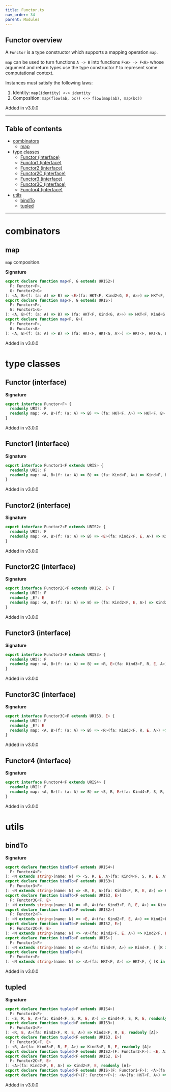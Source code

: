 ```yaml
---
title: Functor.ts
nav_order: 34
parent: Modules
---
```


## Functor overview

A `Functor` is a type constructor which supports a mapping operation `map`.

`map` can be used to turn functions `A -> B` into functions `F<A> -> F<B>` whose argument and return types use the type
constructor `F` to represent some computational context.

Instances must satisfy the following laws:

1. Identity: `map(identity) <-> identity`
2. Composition: `map(flow(ab, bc)) <-> flow(map(ab), map(bc))`

Added in v3.0.0

---

<h2 class="text-delta">Table of contents</h2>

- [combinators](#combinators)
  - [map](#map)
- [type classes](#type-classes)
  - [Functor (interface)](#functor-interface)
  - [Functor1 (interface)](#functor1-interface)
  - [Functor2 (interface)](#functor2-interface)
  - [Functor2C (interface)](#functor2c-interface)
  - [Functor3 (interface)](#functor3-interface)
  - [Functor3C (interface)](#functor3c-interface)
  - [Functor4 (interface)](#functor4-interface)
- [utils](#utils)
  - [bindTo](#bindto)
  - [tupled](#tupled)

---

# combinators

## map

`map` composition.

**Signature**

```ts
export declare function map<F, G extends URIS2>(
  F: Functor<F>,
  G: Functor2<G>
): <A, B>(f: (a: A) => B) => <E>(fa: HKT<F, Kind2<G, E, A>>) => HKT<F, Kind2<G, E, B>>
export declare function map<F, G extends URIS>(
  F: Functor<F>,
  G: Functor1<G>
): <A, B>(f: (a: A) => B) => (fa: HKT<F, Kind<G, A>>) => HKT<F, Kind<G, B>>
export declare function map<F, G>(
  F: Functor<F>,
  G: Functor<G>
): <A, B>(f: (a: A) => B) => (fa: HKT<F, HKT<G, A>>) => HKT<F, HKT<G, B>>
```

Added in v3.0.0

# type classes

## Functor (interface)

**Signature**

```ts
export interface Functor<F> {
  readonly URI?: F
  readonly map: <A, B>(f: (a: A) => B) => (fa: HKT<F, A>) => HKT<F, B>
}
```

Added in v3.0.0

## Functor1 (interface)

**Signature**

```ts
export interface Functor1<F extends URIS> {
  readonly URI?: F
  readonly map: <A, B>(f: (a: A) => B) => (fa: Kind<F, A>) => Kind<F, B>
}
```

Added in v3.0.0

## Functor2 (interface)

**Signature**

```ts
export interface Functor2<F extends URIS2> {
  readonly URI?: F
  readonly map: <A, B>(f: (a: A) => B) => <E>(fa: Kind2<F, E, A>) => Kind2<F, E, B>
}
```

Added in v3.0.0

## Functor2C (interface)

**Signature**

```ts
export interface Functor2C<F extends URIS2, E> {
  readonly URI?: F
  readonly _E?: E
  readonly map: <A, B>(f: (a: A) => B) => (fa: Kind2<F, E, A>) => Kind2<F, E, B>
}
```

Added in v3.0.0

## Functor3 (interface)

**Signature**

```ts
export interface Functor3<F extends URIS3> {
  readonly URI?: F
  readonly map: <A, B>(f: (a: A) => B) => <R, E>(fa: Kind3<F, R, E, A>) => Kind3<F, R, E, B>
}
```

Added in v3.0.0

## Functor3C (interface)

**Signature**

```ts
export interface Functor3C<F extends URIS3, E> {
  readonly URI?: F
  readonly _E?: E
  readonly map: <A, B>(f: (a: A) => B) => <R>(fa: Kind3<F, R, E, A>) => Kind3<F, R, E, B>
}
```

Added in v3.0.0

## Functor4 (interface)

**Signature**

```ts
export interface Functor4<F extends URIS4> {
  readonly URI?: F
  readonly map: <A, B>(f: (a: A) => B) => <S, R, E>(fa: Kind4<F, S, R, E, A>) => Kind4<F, S, R, E, B>
}
```

Added in v3.0.0

# utils

## bindTo

**Signature**

```ts
export declare function bindTo<F extends URIS4>(
  F: Functor4<F>
): <N extends string>(name: N) => <S, R, E, A>(fa: Kind4<F, S, R, E, A>) => Kind4<F, S, R, E, { [K in N]: A }>
export declare function bindTo<F extends URIS3>(
  F: Functor3<F>
): <N extends string>(name: N) => <R, E, A>(fa: Kind3<F, R, E, A>) => Kind3<F, R, E, { [K in N]: A }>
export declare function bindTo<F extends URIS3, E>(
  F: Functor3C<F, E>
): <N extends string>(name: N) => <R, A>(fa: Kind3<F, R, E, A>) => Kind3<F, R, E, { [K in N]: A }>
export declare function bindTo<F extends URIS2>(
  F: Functor2<F>
): <N extends string>(name: N) => <E, A>(fa: Kind2<F, E, A>) => Kind2<F, E, { [K in N]: A }>
export declare function bindTo<F extends URIS2, E>(
  F: Functor2C<F, E>
): <N extends string>(name: N) => <A>(fa: Kind2<F, E, A>) => Kind2<F, E, { [K in N]: A }>
export declare function bindTo<F extends URIS>(
  F: Functor1<F>
): <N extends string>(name: N) => <A>(fa: Kind<F, A>) => Kind<F, { [K in N]: A }>
export declare function bindTo<F>(
  F: Functor<F>
): <N extends string>(name: N) => <A>(fa: HKT<F, A>) => HKT<F, { [K in N]: A }>
```

Added in v3.0.0

## tupled

**Signature**

```ts
export declare function tupled<F extends URIS4>(
  F: Functor4<F>
): <S, R, E, A>(fa: Kind4<F, S, R, E, A>) => Kind4<F, S, R, E, readonly [A]>
export declare function tupled<F extends URIS3>(
  F: Functor3<F>
): <R, E, A>(fa: Kind3<F, R, E, A>) => Kind3<F, R, E, readonly [A]>
export declare function tupled<F extends URIS3, E>(
  F: Functor3C<F, E>
): <R, A>(fa: Kind3<F, R, E, A>) => Kind3<F, R, E, readonly [A]>
export declare function tupled<F extends URIS2>(F: Functor2<F>): <E, A>(fa: Kind2<F, E, A>) => Kind2<F, E, readonly [A]>
export declare function tupled<F extends URIS2, E>(
  F: Functor2C<F, E>
): <A>(fa: Kind2<F, E, A>) => Kind2<F, E, readonly [A]>
export declare function tupled<F extends URIS>(F: Functor1<F>): <A>(fa: Kind<F, A>) => Kind<F, readonly [A]>
export declare function tupled<F>(F: Functor<F>): <A>(fa: HKT<F, A>) => HKT<F, readonly [A]>
```

Added in v3.0.0
